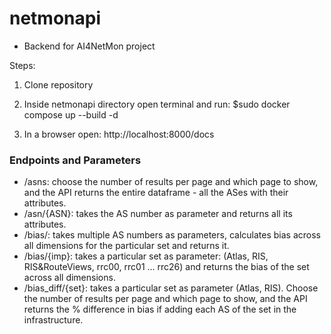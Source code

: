 # netmonapi
* Backend for AI4NetMon project

Steps:

1. Clone repository

2. Inside netmonapi directory open terminal and run:
  $sudo docker compose up --build -d
  
3. In a browser open: http://localhost:8000/docs

### Endpoints and Parameters

* /asns: choose the number of results per page and which page to show, and the API returns the entire dataframe - all the ASes with their attributes.
* /asn/{ASN}: takes the AS number as parameter and returns all its attributes.
* /bias/: takes multiple AS numbers as parameters, calculates bias across all dimensions for the particular set and returns it.
* /bias/{imp}: takes a particular set as parameter: (Atlas, RIS, RIS&RouteViews, rrc00, rrc01 ... rrc26) and returns the bias of the set across all dimensions.
* /bias_diff/{set}: takes a particular set as parameter (Atlas, RIS). Choose the number of results per page and which page to show, and the API returns the % difference in bias if adding each AS of the set in the infrastructure.    
